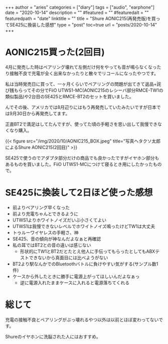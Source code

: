 +++
author = "aries"
categories = ["diary"]
tags = ["audio", "earphone"]
date = "2020-10-14"
description = ""
#featured = ""
#featuredalt = ""
featuredpath = "date"
linktitle = ""
title = "Shure AONIC215(再発売版)を買ってSE425に換装した感想"
type = "post"
toc=true
url = "posts/2020-10-14"
+++


# AONIC215買った(2回目)

4月に発売した時はペアリング壊れて左側だけ何をやっても音が鳴らなくなったり接触不良で充電が全く出来なかったりと散々でリコールになったやつです。

私は当時発売日に買って、一ヶ月くらいでペアリングの問題が出てきて返品+詫び銭もらってその分でFiiO UTWS1-MC(AONIC215のレシーバ部分RMCE-TW1の類似製品)や2台目のSE425とRMCE-BT2のセットを買いました。

んでその後、アメリカでは8月辺りにはもう再発売していたみたいですが日本では9月30日から再発売してます。

正直BT2で満足はしてたんですが、使ってた頃の手軽さを思い出して我慢できなくなり購入。

{{< figure src="/img/2020/10/AONIC215_BOX.jpeg" title="写真ヘタクソ太郎によるShure AONIC215(2回目)" >}}

SE425で使うのでアダプタ部分だけの商品でも良かったですがイヤホン部分もあるものを買いました。FiiO UTWS1-MCにつけて寝るとき用にしたかったもので。

# SE425に換装して2日ほど使った感想

- 前よりペアリング早くなった
- 前より充電ちゃんとできるように
- UTWS1よりホワイトノイズだいぶ小さくてよい
- UTWS1は我慢できないレベルでホワイトノイズ鳴ったけどTW1は大丈夫
- トゥルーワイヤレスの手軽さ、神
- SE425、音の傾向が神なんだよなぁと再確認
- 私の耳ではBT2との音の違いは感じない
  - 形状的にTW1とBT2だとたとえ他人に手伝ってもらったとしてもABXテストできないから真面目には比べようがない
- BT2より駅なんかでのBluetoothバトルに負けやすい気がする(サンプル数1件)
- ケースから外したときに勝手に電源上がってほしいんだよなぁっ
  - 逆に電源入れたままケースに入れると電源落ちてくれる

# 総じて

充電の接触不良とペアリングがぶっ壊れるやつ以外は以前とほぼ変わってないです。

Shureのイヤホンに洗脳された人にはおすすめ。


